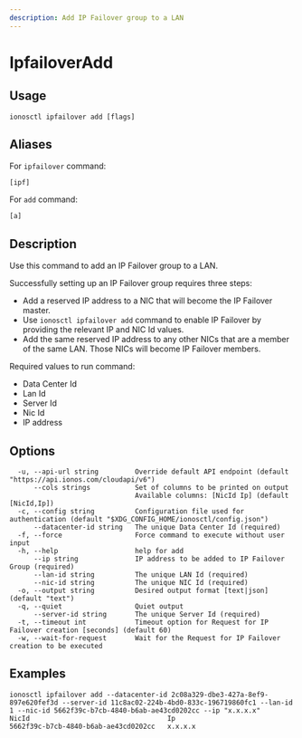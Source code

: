 ```yaml
---
description: Add IP Failover group to a LAN
---
```


# IpfailoverAdd

## Usage

```text
ionosctl ipfailover add [flags]
```

## Aliases

For `ipfailover` command:
```text
[ipf]
```

For `add` command:
```text
[a]
```

## Description

Use this command to add an IP Failover group to a LAN. 

Successfully setting up an IP Failover group requires three steps:

* Add a reserved IP address to a NIC that will become the IP Failover master.
* Use `ionosctl ipfailover add` command to enable IP Failover by providing the relevant IP and NIC Id values.
* Add the same reserved IP address to any other NICs that are a member of the same LAN. Those NICs will become IP Failover members.

Required values to run command:

* Data Center Id
* Lan Id
* Server Id
* Nic Id
* IP address

## Options

```text
  -u, --api-url string         Override default API endpoint (default "https://api.ionos.com/cloudapi/v6")
      --cols strings           Set of columns to be printed on output 
                               Available columns: [NicId Ip] (default [NicId,Ip])
  -c, --config string          Configuration file used for authentication (default "$XDG_CONFIG_HOME/ionosctl/config.json")
      --datacenter-id string   The unique Data Center Id (required)
  -f, --force                  Force command to execute without user input
  -h, --help                   help for add
      --ip string              IP address to be added to IP Failover Group (required)
      --lan-id string          The unique LAN Id (required)
      --nic-id string          The unique NIC Id (required)
  -o, --output string          Desired output format [text|json] (default "text")
  -q, --quiet                  Quiet output
      --server-id string       The unique Server Id (required)
  -t, --timeout int            Timeout option for Request for IP Failover creation [seconds] (default 60)
  -w, --wait-for-request       Wait for the Request for IP Failover creation to be executed
```

## Examples

```text
ionosctl ipfailover add --datacenter-id 2c08a329-dbe3-427a-8ef9-897e620fef3d --server-id 11c8ac02-224b-4bd0-833c-196719860fc1 --lan-id 1 --nic-id 5662f39c-b7cb-4840-b6ab-ae43cd0202cc --ip "x.x.x.x"
NicId                                  Ip
5662f39c-b7cb-4840-b6ab-ae43cd0202cc   x.x.x.x
```

